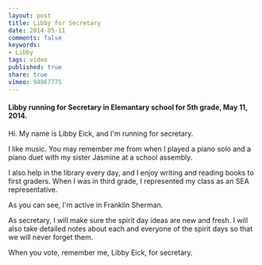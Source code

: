 ```yaml
---
layout: post
title: Libby for Secretary
date: 2014-05-11
comments: false
keywords:
- Libby
tags: video
published: true
share: true
vimeo: 94867775
---
```

#### Libby running for Secretary in Elemantary school for 5th grade, May 11, 2014.

Hi. My name is Libby Eick, and I'm running for secretary.

I like music. You may remember me from when I played a piano solo and a piano duet with my sister Jasmine at a school assembly.

I also help in the library every day, and I enjoy writing and reading books to first graders. When I was in third grade, I represented my class as an SEA representative.

As you can see, I'm active in Franklin Sherman.

As secretary, I will make sure the spirit day ideas are new and fresh. I will also take detailed notes about each and everyone of the spirit days so that we will never forget them.

When you vote, remember me, Libby Eick, for secretary.
